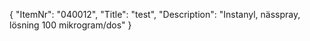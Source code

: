 {
  "ItemNr": "040012",
  "Title": "test",
  "Description": "Instanyl, nässpray, lösning 100 mikrogram/dos"
}